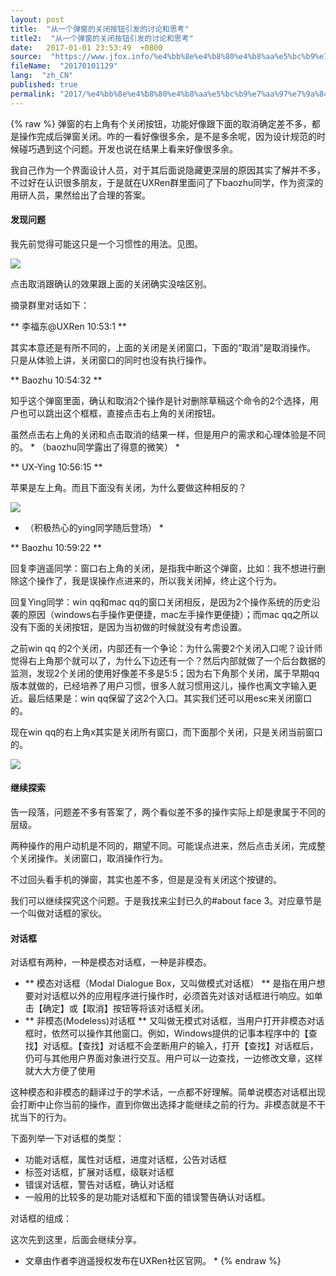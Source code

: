 ```yaml
---
layout: post
title:  "从一个弹窗的关闭按钮引发的讨论和思考"
title2:  "从一个弹窗的关闭按钮引发的讨论和思考"
date:   2017-01-01 23:53:49  +0800
source:  "https://www.jfox.info/%e4%bb%8e%e4%b8%80%e4%b8%aa%e5%bc%b9%e7%aa%97%e7%9a%84%e5%85%b3%e9%97%ad%e6%8c%89%e9%92%ae%e5%bc%95%e5%8f%91%e7%9a%84%e8%ae%a8%e8%ae%ba%e5%92%8c%e6%80%9d%e8%80%83.html"
fileName:  "20170101129"
lang:  "zh_CN"
published: true
permalink: "2017/%e4%bb%8e%e4%b8%80%e4%b8%aa%e5%bc%b9%e7%aa%97%e7%9a%84%e5%85%b3%e9%97%ad%e6%8c%89%e9%92%ae%e5%bc%95%e5%8f%91%e7%9a%84%e8%ae%a8%e8%ae%ba%e5%92%8c%e6%80%9d%e8%80%83.html"
---
```

{% raw %}
弹窗的右上角有个关闭按钮，功能好像跟下面的取消确定差不多，都是操作完成后弹窗关闭。咋的一看好像很多余，是不是多余呢，因为设计规范的时候碰巧遇到这个问题。开发也说在结果上看来好像很多余。 

 我自己作为一个界面设计人员，对于其后面说隐藏更深层的原因其实了解并不多，不过好在认识很多朋友，于是就在UXRen群里面问了下baozhu同学，作为资深的用研人员，果然给出了合理的答案。 

####  发现问题 

 我先前觉得可能这只是一个习惯性的用法。见图。 

![](/wp-content/uploads/2017/07/1499444002.jpg)

 点击取消跟确认的效果跟上面的关闭确实没啥区别。 

 摘录群里对话如下： 

** 李福东@UXRen 10:53:1 **

 其实本意还是有所不同的，上面的关闭是关闭窗口，下面的“取消”是取消操作。 只是从体验上讲，关闭窗口的同时也没有执行操作。 

** Baozhu 10:54:32 **

 知乎这个弹窗里面，确认和取消2个操作是针对删除草稿这个命令的2个选择，用户也可以跳出这个框框，直接点击右上角的关闭按钮。 

 虽然点击右上角的关闭和点击取消的结果一样，但是用户的需求和心理体验是不同的。 * （baozhu同学露出了得意的微笑） *

** UX-Ying 10:56:15 **

 苹果是左上角。而且下面没有关闭，为什么要做这种相反的？ 

![](/wp-content/uploads/2017/07/1499444003.png)

* （积极热心的ying同学随后登场） *

** Baozhu 10:59:22 **

 回复李逍遥同学：窗口右上角的关闭，是指我中断这个弹窗，比如：我不想进行删除这个操作了，我是误操作点进来的，所以我关闭掉，终止这个行为。 

 回复Ying同学：win qq和mac qq的窗口关闭相反，是因为2个操作系统的历史沿袭的原因（windows右手操作更便捷，mac左手操作更便捷）；而mac qq之所以没有下面的关闭按钮，是因为当初做的时候就没有考虑设置。 

 之前win qq 的2个关闭，内部还有一个争论：为什么需要2个关闭入口呢？设计师觉得右上角那个就可以了，为什么下边还有一个？然后内部就做了一个后台数据的监测，发现2个关闭的使用好像差不多是5:5；因为右下角那个关闭，属于早期qq版本就做的，已经培养了用户习惯，很多人就习惯用这儿，操作也离文字输入更近。最后结果是：win qq保留了这2个入口。其实我们还可以用esc来关闭窗口的。 

 现在win qq的右上角x其实是关闭所有窗口，而下面那个关闭，只是关闭当前窗口的。 

![](/wp-content/uploads/2017/07/1499444004.jpg)

####  继续探索 

 告一段落，问题差不多有答案了，两个看似差不多的操作实际上却是隶属于不同的层级。 

 两种操作的用户动机是不同的，期望不同。可能误点进来，然后点击关闭，完成整个关闭操作。关闭窗口，取消操作行为。 

 不过回头看手机的弹窗，其实也差不多，但是是没有关闭这个按键的。 

 我们可以继续探究这个问题。于是我找来尘封已久的#about face 3。对应章节是一个叫做对话框的家伙。 

####  对话框 

 对话框有两种，一种是模态对话框，一种是非模态。 

- ** 模态对话框（Modal Dialogue Box，又叫做模式对话框） **
是指在用户想要对对话框以外的应用程序进行操作时，必须首先对该对话框进行响应。如单击【确定】或【取消】按钮等将该对话框关闭。 
- ** 非模态(Modeless)对话框 **
又叫做无模式对话框，当用户打开非模态对话框时，依然可以操作其他窗口。例如，Windows提供的记事本程序中的【查找】对话框。【查找】对话框不会垄断用户的输入，打开【查找】对话框后，仍可与其他用户界面对象进行交互。用户可以一边查找，一边修改文章，这样就大大方便了使用 

 这种模态和非模态的翻译过于的学术话，一点都不好理解。简单说模态对话框出现会打断中止你当前的操作，直到你做出选择才能继续之前的行为。非模态就是不干扰当下的行为。 

 下面列举一下对话框的类型： 

-  功能对话框，属性对话框，进度对话框，公告对话框 
-  标签对话框，扩展对话框，级联对话框 
-  错误对话框，警告对话框，确认对话框 
-  一般用的比较多的是功能对话框和下面的错误警告确认对话框。 

 对话框的组成： 

 这次先到这里，后面会继续分享。 

* 文章由作者李逍遥授权发布在UXRen社区官网。 *
{% endraw %}

